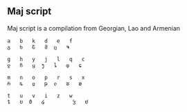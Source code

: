 ## Maj script

Maj script is a compilation from Georgian, Lao and Armenian

```
a   b   k   d   e   f   
გ   ხ   Շ   მ  ც   ຈ   

g   h   y   j   l   q   c
ჹ   ჩ   ყ  ງ   ȴ   ჶ   ɕ

m   n   o   p   r   s   x   
რ   ȵ   ჲ   թ  ჺ   ຮ   ອ  

t   u   v   i   z   w    
ȶ   ບ  ϑ   ໒         ჴ   ຢ
```
